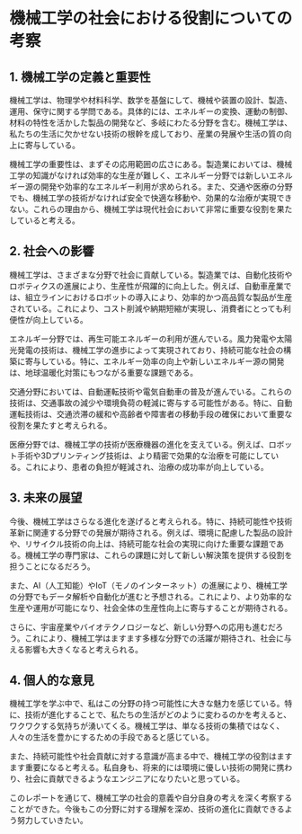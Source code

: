 # 機械工学の社会における役割についての考察

## 1. 機械工学の定義と重要性

機械工学は、物理学や材料科学、数学を基盤にして、機械や装置の設計、製造、運用、保守に関する学問である。具体的には、エネルギーの変換、運動の制御、材料の特性を活かした製品の開発など、多岐にわたる分野を含む。機械工学は、私たちの生活に欠かせない技術の根幹を成しており、産業の発展や生活の質の向上に寄与している。

機械工学の重要性は、まずその応用範囲の広さにある。製造業においては、機械工学の知識がなければ効率的な生産が難しく、エネルギー分野では新しいエネルギー源の開発や効率的なエネルギー利用が求められる。また、交通や医療の分野でも、機械工学の技術がなければ安全で快適な移動や、効果的な治療が実現できない。これらの理由から、機械工学は現代社会において非常に重要な役割を果たしていると考える。

## 2. 社会への影響

機械工学は、さまざまな分野で社会に貢献している。製造業では、自動化技術やロボティクスの進展により、生産性が飛躍的に向上した。例えば、自動車産業では、組立ラインにおけるロボットの導入により、効率的かつ高品質な製品が生産されている。これにより、コスト削減や納期短縮が実現し、消費者にとっても利便性が向上している。

エネルギー分野では、再生可能エネルギーの利用が進んでいる。風力発電や太陽光発電の技術は、機械工学の進歩によって実現されており、持続可能な社会の構築に寄与している。特に、エネルギー効率の向上や新しいエネルギー源の開発は、地球温暖化対策にもつながる重要な課題である。

交通分野においては、自動運転技術や電気自動車の普及が進んでいる。これらの技術は、交通事故の減少や環境負荷の軽減に寄与する可能性がある。特に、自動運転技術は、交通渋滞の緩和や高齢者や障害者の移動手段の確保において重要な役割を果たすと考えられる。

医療分野では、機械工学の技術が医療機器の進化を支えている。例えば、ロボット手術や3Dプリンティング技術は、より精密で効果的な治療を可能にしている。これにより、患者の負担が軽減され、治療の成功率が向上している。

## 3. 未来の展望

今後、機械工学はさらなる進化を遂げると考えられる。特に、持続可能性や技術革新に関連する分野での発展が期待される。例えば、環境に配慮した製品の設計や、リサイクル技術の向上は、持続可能な社会の実現に向けた重要な課題である。機械工学の専門家は、これらの課題に対して新しい解決策を提供する役割を担うことになるだろう。

また、AI（人工知能）やIoT（モノのインターネット）の進展により、機械工学の分野でもデータ解析や自動化が進むと予想される。これにより、より効率的な生産や運用が可能になり、社会全体の生産性向上に寄与することが期待される。

さらに、宇宙産業やバイオテクノロジーなど、新しい分野への応用も進むだろう。これにより、機械工学はますます多様な分野での活躍が期待され、社会に与える影響も大きくなると考えられる。

## 4. 個人的な意見

機械工学を学ぶ中で、私はこの分野の持つ可能性に大きな魅力を感じている。特に、技術が進化することで、私たちの生活がどのように変わるのかを考えると、ワクワクする気持ちが湧いてくる。機械工学は、単なる技術の集積ではなく、人々の生活を豊かにするための手段であると感じている。

また、持続可能性や社会貢献に対する意識が高まる中で、機械工学の役割はますます重要になると考える。私自身も、将来的には環境に優しい技術の開発に携わり、社会に貢献できるようなエンジニアになりたいと思っている。

このレポートを通じて、機械工学の社会的意義や自分自身の考えを深く考察することができた。今後もこの分野に対する理解を深め、技術の進化に貢献できるよう努力していきたい。